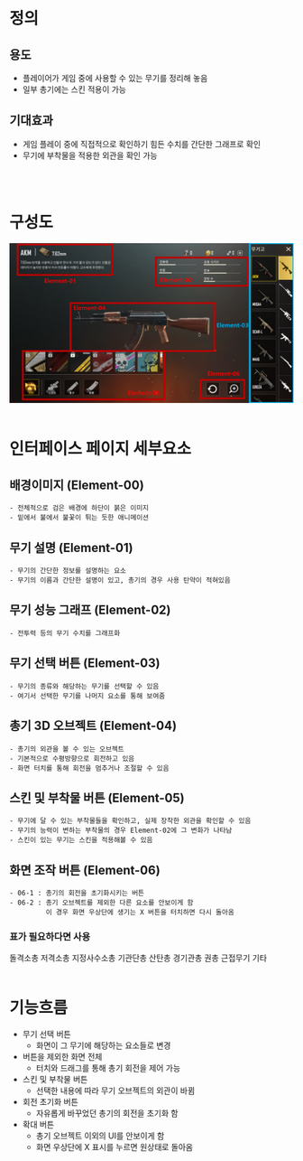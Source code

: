 # 정의
  ## 용도
  - 플레이어가 게임 중에 사용할 수 있는 무기를 정리해 놓음
  - 일부 총기에는 스킨 적용이 가능

  ## 기대효과
  - 게임 플레이 중에 직접적으로 확인하기 힘든 수치를 간단한 그래프로 확인
  - 무기에 부착물을 적용한 외관을 확인 가능
<br>
<br>

# 구성도
![무기고](./Resource/view11.png)
<br>
<br>

# 인터페이스 페이지 세부요소
  ## 배경이미지 (Element-00)
    - 전체적으로 검은 배경에 하단이 붉은 이미지
    - 밑에서 불에서 불꽃이 튀는 듯한 애니메이션
  ## 무기 설명 (Element-01)
    - 무기의 간단한 정보를 설명하는 요소
    - 무기의 이름과 간단한 설명이 있고, 총기의 경우 사용 탄약이 적혀있음
  ## 무기 성능 그래프 (Element-02)
    - 전투력 등의 무기 수치를 그래프화
  ## 무기 선택 버튼 (Element-03)
    - 무기의 종류와 해당하는 무기를 선택할 수 있음
    - 여기서 선택한 무기를 나머지 요소를 통해 보여줌
  ## 총기 3D 오브젝트 (Element-04)
    - 총기의 외관을 볼 수 있는 오브젝트
    - 기본적으로 수평방향으로 회전하고 있음
    - 화면 터치를 통해 회전을 멈추거나 조절할 수 있음
  ## 스킨 및 부착물 버튼 (Element-05)
    - 무기에 달 수 있는 부착물들을 확인하고, 실제 장착한 외관을 확인할 수 있음
    - 무기의 능력이 변하는 부착물의 경우 Element-02에 그 변화가 나타남
    - 스킨이 있는 무기는 스킨을 적용해볼 수 있음
  ## 화면 조작 버튼 (Element-06)
    - 06-1 : 총기의 회전을 초기화시키는 버튼
    - 06-2 : 총기 오브젝트를 제외한 다른 요소를 안보이게 함
             이 경우 화면 우상단에 생기는 X 버튼을 터치하면 다시 돌아옴
  ### 표가 필요하다면 사용
  돌격소총
  저격소총
  지정사수소총
  기관단총
  산탄총
  경기관총
  권총
  근접무기
  기타
<br>
<br>


# 기능흐름
  - 무기 선택 버튼
    - 화면이 그 무기에 해당하는 요소들로 변경
  - 버튼을 제외한 화면 전체
    - 터치와 드래그를 통해 총기 회전을 제어 가능
  - 스킨 및 부착물 버튼
    - 선택한 내용에 따라 무기 오브젝트의 외관이 바뀜
  - 회전 초기화 버튼
    - 자유롭게 바꾸었던 총기의 회전을 초기화 함
  - 확대 버튼
    - 총기 오브젝트 이외의 UI를 안보이게 함
    - 화면 우상단에 X 표시를 누르면 원상태로 돌아옴
